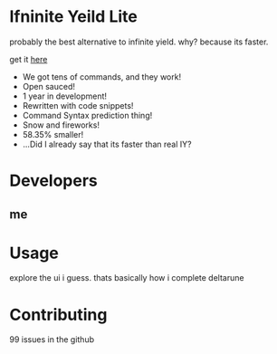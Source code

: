# Ifninite Yeild Lite
probably the best alternative to infinite yield. why? because its faster.

get it [here](https://github.com/STEVE-916-create/IfniniteYieldLite/wiki)

- We got tens of commands, and they work!
- Open sauced!
- 1 year in development!
- Rewritten with code snippets!
- Command Syntax prediction thing!
- Snow and fireworks!
- 58.35% smaller!
- ...Did I already say that its faster than real IY?

# Developers
## me

# Usage
explore the ui i guess. thats basically how i complete deltarune

# Contributing
99 issues in the github
